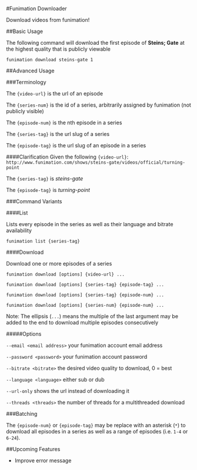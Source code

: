 #Funimation Downloader

Download videos from funimation!

##Basic Usage

The following command will download the first episode of **Steins; Gate** at the highest quality that is publicly viewable

```
funimation download steins-gate 1
```

##Advanced Usage


###Terminology

The `{video-url}` is the url of an episode

The `{series-num}` is the id of a series, arbitrarily assigned by funimation (not publicly visible)

The `{episode-num}` is the nth episode in a series

The `{series-tag}` is the url slug of a series

The `{episode-tag}` is the url slug of an episode in a series

####Clarification
Given the following `{video-url}`: `http://www.funimation.com/shows/steins-gate/videos/official/turning-point`

The `{series-tag}` is _steins-gate_

The `{episode-tag}` is _turning-point_

###Command Variants

####List

Lists every episode in the series as well as their language and bitrate availability

```
funimation list {series-tag}
```

####Download

Download one or more episodes of a series

```
funimation download [options] {video-url} ...
```
```
funimation download [options] {series-tag} {episode-tag} ...
```
```
funimation download [options] {series-tag} {episode-num} ...
```
```
funimation download [options] {series-num} {episode-num} ...
```

Note: The ellipsis (`...`) means the multiple of the last argument may be added to the end to download multiple episodes consecutively

#####Options

`--email <email address>` your funimation account email address

`--password <password>` your funimation account password

`--bitrate <bitrate>` the desired video quality to download, 0 = best

`--language <language>` either sub or dub

`--url-only` shows the url instead of downloading it

`--threads <threads>` the number of threads for a multithreaded download

###Batching

The `{episode-num}` or `{episode-tag}` may be replace with an asterisk (`*`) to download all episodes in a series as well as a range of episodes (i.e. `1-4` or `6-24`).

##Upcoming Features

- Improve error message
